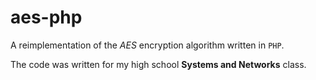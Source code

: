 # aes-php
A reimplementation of the *AES* encryption algorithm written in `PHP`.


The code was written for my high school **Systems and Networks** class.
